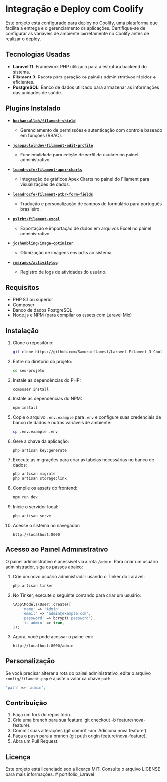 # Integração e Deploy com Coolify

Este projeto está configurado para deploy no Coolify, uma plataforma que facilita a entrega e o gerenciamento de aplicações. Certifique-se de configurar as variáveis de ambiente corretamente no Coolify antes de realizar o deploy.

## Tecnologias Usadas

-   **Laravel 11**: Framework PHP utilizado para a estrutura backend do sistema.
-   **Filament 3**: Pacote para geração de painéis administrativos rápidos e eficientes.
-   **PostgreSQL**: Banco de dados utilizado para armazenar as informações das unidades de saúde.

## Plugins Instalado
- **[`bezhansalleh/filament-shield`](https://github.com/bezhanSalleh/filament-shield)**
  - Gerenciamento de permissões e autenticação com controle baseado em funções (RBAC).
  
- **[`joaopaulolndev/filament-edit-profile`](https://github.com/joaopaulolndev/filament-edit-profile)**
  - Funcionalidade para edição de perfil de usuário no painel administrativo.

- **[`leandrocfe/filament-apex-charts`](https://github.com/LeandroCFE/filament-apex-charts)**
  - Integração de gráficos Apex Charts no painel do Filament para visualizações de dados.

- **[`leandrocfe/filament-ptbr-form-fields`](https://github.com/LeandroCFE/filament-ptbr-form-fields)**
  - Tradução e personalização de campos de formulário para português brasileiro.

- **[`pxlrbt/filament-excel`](https://github.com/pxlrbt/filament-excel)**
  - Exportação e importação de dados em arquivos Excel no painel administrativo.

- **[`joshembling/image-optimizer`](https://github.com/Joshembling/image-optimizer)**
  - Otimização de imagens enviadas ao sistema.

- **[`rmsramos/activitylog`](https://github.com/spatie/laravel-activitylog)**
  - Registro de logs de atividades do usuário.

## Requisitos

-   PHP 8.1 ou superior
-   Composer
-   Banco de dados PostgreSQL
-   Node.js e NPM (para compilar os assets com Laravel Mix)

## Instalação

1. Clone o repositório:

    ```bash
    git clone https://github.com/Samuraiflamesf/Laravel-Filament_3-Coolify.git
    ```

2. Entre no diretório do projeto:

    ```bash
    cd seu-projeto
    ```

3. Instale as dependências do PHP:

    ```bash
    composer install
    ```

4. Instale as dependências do NPM:

    ```bash
    npm install
    ```

5. Copie o arquivo `.env.example` para `.env` e configure suas credenciais de banco de dados e outras variáveis de ambiente:

    ```bash
    cp .env.example .env
    ```

6. Gere a chave da aplicação:

    ```bash
    php artisan key:generate
    ```

7. Execute as migrações para criar as tabelas necessárias no banco de dados:

    ```bash
    php artisan migrate
    php artisan storage:link
    ```

8. Compile os assets do frontend:

    ```bash
    npm run dev
    ```

9. Inicie o servidor local:

    ```bash
    php artisan serve
    ```

10. Acesse o sistema no navegador:

    ```
    http://localhost:8000
    ```

## Acesso ao Painel Administrativo

O painel administrativo é acessível via a rota `/admin`. Para criar um usuário administrador, siga os passos abaixo:

1. Crie um novo usuário administrador usando o Tinker do Laravel:

    ```bash
    php artisan tinker
    ```

2. No Tinker, execute o seguinte comando para criar um usuário:

    ```php
    \App\Models\User::create([
        'name' => 'Admin',
        'email' => 'admin@example.com',
        'password' => bcrypt('password'),
        'is_admin' => true,
    ]);
    ```

3. Agora, você pode acessar o painel em:

    ```
    http://localhost:8000/admin
    ```

## Personalização

Se você precisar alterar a rota do painel administrativo, edite o arquivo `config/filament.php` e ajuste o valor da chave `path`:

```php
'path' => 'admin',
```

## Contribuição

1. Faça um fork do repositório.
2. Crie uma branch para sua feature (git checkout -b feature/nova-feature).
3. Commit suas alterações (git commit -am 'Adiciona nova feature').
4. Faça o push para a branch (git push origin feature/nova-feature).
5. Abra um Pull Request.

## Licença

Este projeto está licenciado sob a licença MIT. Consulte o arquivo LICENSE para mais informações.
#   p o r t i f o l i o _ L a r a v e l  
 